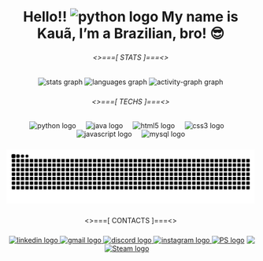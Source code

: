 <h1 align="center">Hello!! <img src="https://camo.githubusercontent.com/fa3b9292d0f2bfe0e30c0d8b0e0fb7ad611ffdf5452a610f621dbf137c3f5a5c/68747470733a2f2f656d6f6a69732e736c61636b6d6f6a69732e636f6d2f656d6f6a69732f696d616765732f313537373330353530352f373337332f68616e645f776176652e6769663f31353737333035353035" height="40" alt="python logo"  /> My name is Kauã, I’m a Brazilian, bro! 😎</h1>

###

<h6 align="center"><>===[ STATS ]===<></h6>

###

<div align="center">
  <img src="https://github-readme-stats.vercel.app/api?username=Kaua-P2004&hide_title=false&hide_rank=false&show_icons=true&include_all_commits=true&count_private=true&disable_animations=false&theme=dark&locale=en&hide_border=false&order=1&custom_title=KA%20-%20GitHub%20Stats" height="150" alt="stats graph"  />
  <img src="https://github-readme-stats.vercel.app/api/top-langs?username=Kaua-P2004&locale=en&hide_title=false&layout=compact&card_width=320&langs_count=5&theme=dark&hide_border=false&order=2" height="150" alt="languages graph"  />
  <img src="https://github-readme-activity-graph.vercel.app/graph?username=Kaua-P2004&radius=16&theme=gotham&area=true&order=5&hide_border=true&hide_title=true" height="300" alt="activity-graph graph"  />
</div>

###

<h6 align="center"><>===[ TECHS ]===<></h6>

###

<div align="center">
  <img src="https://cdn.jsdelivr.net/gh/devicons/devicon/icons/python/python-original.svg" height="40" alt="python logo"  />
  <img width="12" />
  <img src="https://cdn.jsdelivr.net/gh/devicons/devicon/icons/java/java-original.svg" height="40" alt="java logo"  />
  <img width="12" />
  <img src="https://cdn.jsdelivr.net/gh/devicons/devicon/icons/html5/html5-original.svg" height="40" alt="html5 logo"  />
  <img width="12" />
  <img src="https://cdn.jsdelivr.net/gh/devicons/devicon/icons/css3/css3-original.svg" height="40" alt="css3 logo"  />
  <img width="12" />
  <img src="https://cdn.jsdelivr.net/gh/devicons/devicon/icons/javascript/javascript-plain.svg" height="40" alt="javascript logo"  />
  <img width="12" />
  <img src="https://cdn.jsdelivr.net/gh/devicons/devicon/icons/mysql/mysql-original.svg" height="40" alt="mysql logo"  />
</div>

###

<img src="https://raw.githubusercontent.com/Kaua-P2004/Kaua-P2004/output/snake.svg" alt="Snake animation" />

###

<p align="center"><>===[ CONTACTS ]===<></p>

###

<img align="right" height="150" src="https://images-wixmp-ed30a86b8c4ca887773594c2.wixmp.com/f/217c4d10-96dd-45d2-a2e8-a1e6d88a6479/da16x7m-8852c883-ed49-4bcd-a03e-bfe4b2469a54.gif?token=eyJ0eXAiOiJKV1QiLCJhbGciOiJIUzI1NiJ9.eyJzdWIiOiJ1cm46YXBwOjdlMGQxODg5ODIyNjQzNzNhNWYwZDQxNWVhMGQyNmUwIiwiaXNzIjoidXJuOmFwcDo3ZTBkMTg4OTgyMjY0MzczYTVmMGQ0MTVlYTBkMjZlMCIsIm9iaiI6W1t7InBhdGgiOiJcL2ZcLzIxN2M0ZDEwLTk2ZGQtNDVkMi1hMmU4LWExZTZkODhhNjQ3OVwvZGExNng3bS04ODUyYzg4My1lZDQ5LTRiY2QtYTAzZS1iZmU0YjI0NjlhNTQuZ2lmIn1dXSwiYXVkIjpbInVybjpzZXJ2aWNlOmZpbGUuZG93bmxvYWQiXX0.5G8JNdHd-IGbh2CP5bvb3S2AW-X_p-xNollklNSc5IQ" />

###

<div align="center">
  <a href="http://www.linkedin.com/in/kaua-pereira-6ba08525a" target="_blank">
    <img src="https://img.shields.io/static/v1?message=LinkedIn&logo=linkedin&label=&color=0077B5&logoColor=white&labelColor=&style=flat" height="28" alt="linkedin logo"  />
  </a>
  <a href="mailto:kaua.pereira102004@gmail.com" target="_blank">
    <img src="https://img.shields.io/static/v1?message=Gmail&logo=gmail&label=&color=D14836&logoColor=white&labelColor=&style=flat" height="28" alt="gmail logo"  />
  </a>
  <a href="kkkkkk_p#5330" target="_blank">
    <img src="https://img.shields.io/static/v1?message=Discord&logo=discord&label=&color=7289DA&logoColor=white&labelColor=&style=flat" height="28" alt="discord logo"  />
  </a>
  <a href="https://www.instagram.com/kaua34v/profilecard/?igsh=MTV2YXBuYmtjbW56eQ==" target="_blank">
    <img src="https://img.shields.io/static/v1?message=Instagram&logo=instagram&label=&color=E4405F&logoColor=white&labelColor=&style=flat" height="28" alt="instagram logo"  />
  </a>
  <a href="https://profile.playstation.com/Homega_Black" target="_blank">
    <img src="https://img.shields.io/badge/PlayStation-003791?style=for-the-badge&logo=playstation&logoColor=white" height="30" alt="PS logo"  />
  </a>
  <a href="https://steamcommunity.com/profiles/76561198444720329/" target="_blank">
    <img src="https://img.shields.io/badge/Steam-000000?style=for-the-badge&logo=steam&logoColor=white" height="32" alt="Steam logo"  />
  </a>
</div>

###
